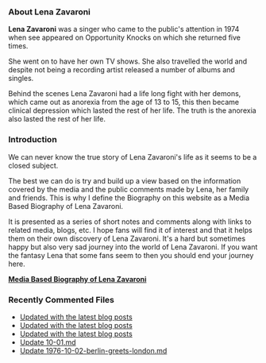 ### About Lena Zavaroni

<p><strong>Lena Zavaroni</strong> was a singer who came to the public's attention in 1974 when see appeared on Opportunity Knocks on which she returned five times.</p>

<p>She went on to have her own TV shows. She also travelled the world and despite not being a recording artist released a number of albums and singles.</p>

<p>Behind the scenes Lena Zavaroni had a life long fight with her demons, which came out as anorexia from the age of 13 to 15, this then became clinical depression which lasted the rest of her life. The truth is the anorexia also lasted the rest of her life.</p>

### Introduction

<p>We can never know the true story of Lena Zavaroni's life as it seems to be a closed subject.</p>

<p>The best we can do is try and build up a view based on the information covered by the media and the public comments made by Lena, her family and friends. This is why I define the Biography on this website as a Media Based Biography of Lena Zavaroni.</p>

<p>It is presented as a series of short notes and comments along with links to related media, blogs, etc. I hope fans will find it of interest and that it helps them on their own discovery of Lena Zavaroni. It's a hard but sometimes happy but also very sad journey into the world of Lena Zavaroni. If you want the fantasy Lena that some fans seem to then you should end your journey here.</p>

<a href="https://fanzoflenazavaroni.github.io/biography/lena-zavaroni/"><strong>Media Based Biography of Lena Zavaroni</strong></a>

### Recently Commented Files

<!-- BLOG-POST-LIST:START -->
- [Updated with the latest blog posts](https://github.com/FanzOfLenaZavaroni/fanzoflenazavaroni.github.io/commit/1553c0161ee1888b77c4a167fdba64a21ed089ad)
- [Updated with the latest blog posts](https://github.com/FanzOfLenaZavaroni/fanzoflenazavaroni.github.io/commit/b0aa226d1808189a63d805f71422bfda472f1178)
- [Updated with the latest blog posts](https://github.com/FanzOfLenaZavaroni/fanzoflenazavaroni.github.io/commit/0e84af56d0e486ce1ac91200ef418d623dc5d0c7)
- [Update 10-01.md](https://github.com/FanzOfLenaZavaroni/fanzoflenazavaroni.github.io/commit/32655cd330cce3109302815e1c8cf3260823eee9)
- [Update 1976-10-02-berlin-greets-london.md](https://github.com/FanzOfLenaZavaroni/fanzoflenazavaroni.github.io/commit/14bac3523333b946f680d82b6758eb281ca46335)
<!-- BLOG-POST-LIST:END -->
